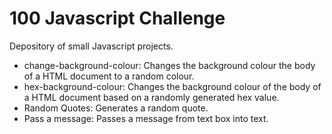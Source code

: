 # 100 Javascript Challenge
Depository of small Javascript projects.
* change-background-colour: Changes the background colour the body of a HTML document to a random colour.
* hex-background-colour: Changes the background colour of the body of a HTML document based on a randomly generated hex value.
* Random Quotes: Generates a random quote.
* Pass a message: Passes a message from text box into text.